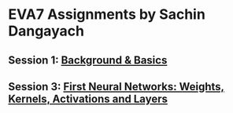 # EVA7 Assignments by Sachin Dangayach

## Session 1: [Background & Basics](https://github.com/SachinDangayach/EVA07/tree/master/Session_01)

## Session 3: [First Neural Networks: Weights, Kernels, Activations and Layers](https://github.com/SachinDangayach/EVA07/tree/master/Session_03)
